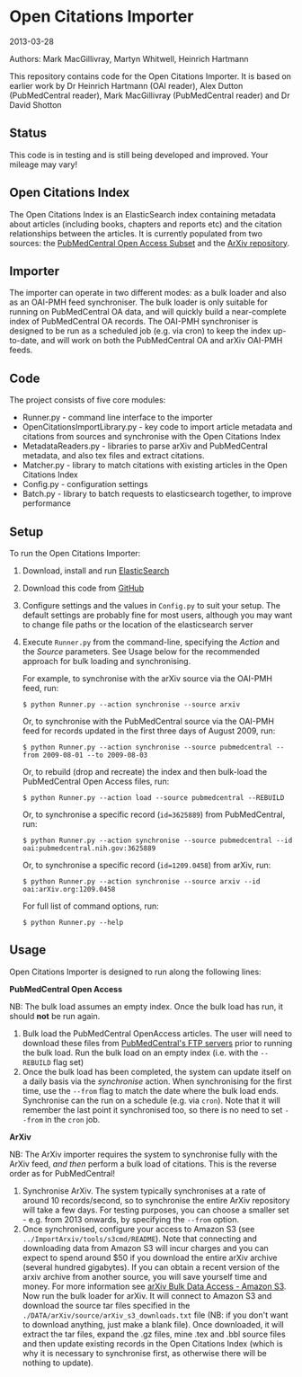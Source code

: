 Open Citations Importer
=======================

2013-03-28

Authors: Mark MacGillivray, Martyn Whitwell, Heinrich Hartmann

This repository contains code for the Open Citations Importer. It is based on
earlier work by Dr Heinrich Hartmann (OAI reader), Alex Dutton (PubMedCentral
reader), Mark MacGillivray (PubMedCentral reader) and Dr David Shotton


Status
------

This code is in testing and is still being developed and improved. Your
mileage may vary!


Open Citations Index
--------------------

The Open Citations Index is an ElasticSearch index containing metadata about
articles (including books, chapters and reports etc) and the citation
relationships between the articles. It is currently populated from two
sources: the [PubMedCentral Open Access Subset](http://www.ncbi.nlm.nih.gov/pmc/tools/openftlist/) 
and the [ArXiv repository](http://arxiv.org).


Importer
--------

The importer can operate in two different modes: as a bulk loader and also as
an OAI-PMH feed synchroniser. The bulk loader is only suitable for running on
PubMedCentral OA data, and will quickly build a near-complete index of
PubMedCentral OA records. The OAI-PMH synchroniser is designed to be run as a
scheduled job (e.g. via cron) to keep the index up-to-date, and will work on 
both the PubMedCentral OA and arXiv OAI-PMH feeds.


Code
----

The project consists of five core modules:

* Runner.py - command line interface to the importer
* OpenCitationsImportLibrary.py - key code to import article metadata and
  citations from sources and synchronise with the Open Citations Index
* MetadataReaders.py - libraries to parse arXiv and PubMedCentral metadata,
  and also tex files and extract citations.
* Matcher.py - library to match citations with existing articles in the Open
  Citations Index
* Config.py - configuration settings
* Batch.py - library to batch requests to elasticsearch together, to improve
  performance


Setup
-----

To run the Open Citations Importer:

1. Download, install and run [ElasticSearch](http://www.elasticsearch.org/download/)
2. Download this code from [GitHub](https://github.com/opencitations/OpenCitationsCorpus.git)
3. Configure settings and the values in `Config.py` to suit your setup. The
   default settings are probably fine for most users, although you may want to
   change file paths or the location of the elasticsearch server
4. Execute `Runner.py` from the command-line, specifying the *Action* and the
   *Source* parameters. See Usage below for the recommended approach for bulk
   loading and synchronising.

   For example, to synchronise with the arXiv source via the OAI-PMH feed,
   run:

   `$ python Runner.py --action synchronise --source arxiv`

   Or, to synchronise with the PubMedCentral source via the OAI-PMH feed for
   records updated in the first three days of August 2009, run:

   `$ python Runner.py --action synchronise --source pubmedcentral --from 2009-08-01 --to 2009-08-03`

   Or, to rebuild (drop and recreate) the index and then bulk-load the
   PubMedCentral Open Access files, run:

   `$ python Runner.py --action load --source pubmedcentral --REBUILD`

   Or, to synchronise a specific record (`id=3625889`) from PubMedCentral, run:

   `$ python Runner.py --action synchronise --source pubmedcentral --id oai:pubmedcentral.nih.gov:3625889`

   Or, to synchronise a specific record (`id=1209.0458`) from arXiv, run:

   `$ python Runner.py --action synchronise --source arxiv --id oai:arXiv.org:1209.0458`

   For full list of command options, run:

   `$ python Runner.py --help`


Usage
-------

Open Citations Importer is designed to run along the following lines:

**PubMedCentral Open Access**

NB: The bulk load assumes an empty index. Once the bulk load has run, it
should **not** be run again.

1. Bulk load the PubMedCentral OpenAccess articles. The user will need to 
   download these files from [PubMedCentral's FTP servers](http://www.ncbi.nlm.nih.gov/pmc/tools/ftp/)
   prior to running the bulk load. Run the bulk load on an empty index (i.e.
   with the `--REBUILD` flag set)
2. Once the bulk load has been completed, the system can update itself on a
   daily basis via the *synchronise* action. When synchronising for the first
   time, use the `--from` flag to match the date where the bulk load ends.
   Synchronise can the run on a schedule (e.g. via `cron`). Note that it will
   remember the last point it synchronised too, so there is no need to set
   `--from` in the `cron` job.


**ArXiv**

NB: The ArXiv importer requires the system to synchronise fully with the ArXiv
feed, *and then* perform a bulk load of citations. This is the reverse order
as for PubMedCentral!

1. Synchronise ArXiv. The system typically synchronises at a rate of around 10
   records/second, so to synchronise the entire ArXiv repository will take a few
   days. For testing purposes, you can choose a smaller set - e.g. from 2013
   onwards, by specifying the `--from` option.
2. Once synchronised, configure your access to Amazon S3 (see `../ImportArxiv/tools/s3cmd/README`).
   Note that connecting and downloading data from Amazon S3 will incur charges
   and you can expect to spend around $50 if you download the entire arXiv
   archive (several hundred gigabytes). If you can obtain a recent version of
   the arxiv archive from another source, you will save yourself time and
   money. For more information see [arXiv Bulk Data Access - Amazon S3](http://arxiv.org/help/bulk_data_s3).
   Now run the bulk loader for arXiv. It will connect to Amazon S3 and download
   the source tar files specified in the `./DATA/arXiv/source/arXiv_s3_downloads.txt`
   file (NB: if you don't want to download anything, just make a blank file).
   Once downloaded, it will extract the tar files, expand the .gz files, mine
   .tex and .bbl source files and then update existing records in the Open
   Citations Index (which is why it is necessary to synchronise first, as 
   otherwise there will be nothing to update).

